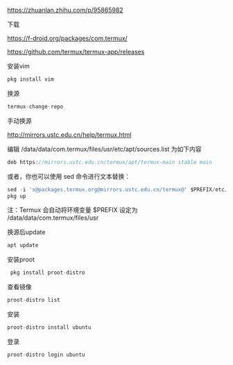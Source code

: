 https://zhuanlan.zhihu.com/p/95865982





下载

https://f-droid.org/packages/com.termux/

https://github.com/termux/termux-app/releases



安装vim

```javascript
pkg install vim
```





换源

```javascript
termux-change-repo
```

手动换源

http://mirrors.ustc.edu.cn/help/termux.html

编辑 /data/data/com.termux/files/usr/etc/apt/sources.list 为如下内容

```javascript
deb https://mirrors.ustc.edu.cn/termux/apt/termux-main stable main
```

或者，你也可以使用 sed 命令进行文本替换：

```javascript
sed -i 's@packages.termux.org@mirrors.ustc.edu.cn/termux@' $PREFIX/etc/apt/sources.list
pkg up
```

注：Termux 会自动将环境变量 $PREFIX 设定为 /data/data/com.termux/files/usr

换源后update

```javascript
apt update
```





安装proot

```javascript
 pkg install proot-distro 
```

查看镜像

```javascript
proot-distro list
```

安装

```javascript
proot-distro install ubuntu
```

登录

```javascript
proot-distro login ubuntu
```

